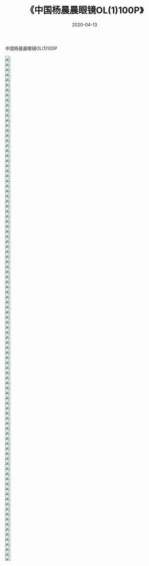 ﻿---
layout: post
title:  《中国杨晨晨眼镜OL(1)100P》
date:   2020-04-13
img: http://img.660000.xyz/Sharelink/性感/2020/中国杨晨晨眼镜OL(1)100P/000.jpg
categories: [美女, 清纯, 唯美]
---

中国杨晨晨眼镜OL(1)100P

  ![](http://img.660000.xyz/Sharelink/性感/2020/中国杨晨晨眼镜OL(1)100P/001.jpg) <br> ![](http://img.660000.xyz/Sharelink/性感/2020/中国杨晨晨眼镜OL(1)100P/002.jpg) <br> ![](http://img.660000.xyz/Sharelink/性感/2020/中国杨晨晨眼镜OL(1)100P/003.jpg) <br> ![](http://img.660000.xyz/Sharelink/性感/2020/中国杨晨晨眼镜OL(1)100P/004.jpg) <br> ![](http://img.660000.xyz/Sharelink/性感/2020/中国杨晨晨眼镜OL(1)100P/005.jpg) <br> ![](http://img.660000.xyz/Sharelink/性感/2020/中国杨晨晨眼镜OL(1)100P/006.jpg) <br> ![](http://img.660000.xyz/Sharelink/性感/2020/中国杨晨晨眼镜OL(1)100P/007.jpg) <br> ![](http://img.660000.xyz/Sharelink/性感/2020/中国杨晨晨眼镜OL(1)100P/008.jpg) <br> ![](http://img.660000.xyz/Sharelink/性感/2020/中国杨晨晨眼镜OL(1)100P/009.jpg) <br> ![](http://img.660000.xyz/Sharelink/性感/2020/中国杨晨晨眼镜OL(1)100P/010.jpg) <br> ![](http://img.660000.xyz/Sharelink/性感/2020/中国杨晨晨眼镜OL(1)100P/011.jpg) <br> ![](http://img.660000.xyz/Sharelink/性感/2020/中国杨晨晨眼镜OL(1)100P/012.jpg) <br> ![](http://img.660000.xyz/Sharelink/性感/2020/中国杨晨晨眼镜OL(1)100P/013.jpg) <br> ![](http://img.660000.xyz/Sharelink/性感/2020/中国杨晨晨眼镜OL(1)100P/014.jpg) <br> ![](http://img.660000.xyz/Sharelink/性感/2020/中国杨晨晨眼镜OL(1)100P/015.jpg) <br> ![](http://img.660000.xyz/Sharelink/性感/2020/中国杨晨晨眼镜OL(1)100P/016.jpg) <br> ![](http://img.660000.xyz/Sharelink/性感/2020/中国杨晨晨眼镜OL(1)100P/017.jpg) <br> ![](http://img.660000.xyz/Sharelink/性感/2020/中国杨晨晨眼镜OL(1)100P/018.jpg) <br> ![](http://img.660000.xyz/Sharelink/性感/2020/中国杨晨晨眼镜OL(1)100P/019.jpg) <br> ![](http://img.660000.xyz/Sharelink/性感/2020/中国杨晨晨眼镜OL(1)100P/020.jpg) <br> ![](http://img.660000.xyz/Sharelink/性感/2020/中国杨晨晨眼镜OL(1)100P/021.jpg) <br> ![](http://img.660000.xyz/Sharelink/性感/2020/中国杨晨晨眼镜OL(1)100P/022.jpg) <br> ![](http://img.660000.xyz/Sharelink/性感/2020/中国杨晨晨眼镜OL(1)100P/023.jpg) <br> ![](http://img.660000.xyz/Sharelink/性感/2020/中国杨晨晨眼镜OL(1)100P/024.jpg) <br> ![](http://img.660000.xyz/Sharelink/性感/2020/中国杨晨晨眼镜OL(1)100P/025.jpg) <br> ![](http://img.660000.xyz/Sharelink/性感/2020/中国杨晨晨眼镜OL(1)100P/026.jpg) <br> ![](http://img.660000.xyz/Sharelink/性感/2020/中国杨晨晨眼镜OL(1)100P/027.jpg) <br> ![](http://img.660000.xyz/Sharelink/性感/2020/中国杨晨晨眼镜OL(1)100P/028.jpg) <br> ![](http://img.660000.xyz/Sharelink/性感/2020/中国杨晨晨眼镜OL(1)100P/029.jpg) <br> ![](http://img.660000.xyz/Sharelink/性感/2020/中国杨晨晨眼镜OL(1)100P/030.jpg) <br> ![](http://img.660000.xyz/Sharelink/性感/2020/中国杨晨晨眼镜OL(1)100P/031.jpg) <br> ![](http://img.660000.xyz/Sharelink/性感/2020/中国杨晨晨眼镜OL(1)100P/032.jpg) <br> ![](http://img.660000.xyz/Sharelink/性感/2020/中国杨晨晨眼镜OL(1)100P/033.jpg) <br> ![](http://img.660000.xyz/Sharelink/性感/2020/中国杨晨晨眼镜OL(1)100P/034.jpg) <br> ![](http://img.660000.xyz/Sharelink/性感/2020/中国杨晨晨眼镜OL(1)100P/035.jpg) <br> ![](http://img.660000.xyz/Sharelink/性感/2020/中国杨晨晨眼镜OL(1)100P/036.jpg) <br> ![](http://img.660000.xyz/Sharelink/性感/2020/中国杨晨晨眼镜OL(1)100P/037.jpg) <br> ![](http://img.660000.xyz/Sharelink/性感/2020/中国杨晨晨眼镜OL(1)100P/038.jpg) <br> ![](http://img.660000.xyz/Sharelink/性感/2020/中国杨晨晨眼镜OL(1)100P/039.jpg) <br> ![](http://img.660000.xyz/Sharelink/性感/2020/中国杨晨晨眼镜OL(1)100P/040.jpg) <br> ![](http://img.660000.xyz/Sharelink/性感/2020/中国杨晨晨眼镜OL(1)100P/041.jpg) <br> ![](http://img.660000.xyz/Sharelink/性感/2020/中国杨晨晨眼镜OL(1)100P/042.jpg) <br> ![](http://img.660000.xyz/Sharelink/性感/2020/中国杨晨晨眼镜OL(1)100P/043.jpg) <br> ![](http://img.660000.xyz/Sharelink/性感/2020/中国杨晨晨眼镜OL(1)100P/044.jpg) <br> ![](http://img.660000.xyz/Sharelink/性感/2020/中国杨晨晨眼镜OL(1)100P/045.jpg) <br> ![](http://img.660000.xyz/Sharelink/性感/2020/中国杨晨晨眼镜OL(1)100P/046.jpg) <br> ![](http://img.660000.xyz/Sharelink/性感/2020/中国杨晨晨眼镜OL(1)100P/047.jpg) <br> ![](http://img.660000.xyz/Sharelink/性感/2020/中国杨晨晨眼镜OL(1)100P/048.jpg) <br> ![](http://img.660000.xyz/Sharelink/性感/2020/中国杨晨晨眼镜OL(1)100P/049.jpg) <br> ![](http://img.660000.xyz/Sharelink/性感/2020/中国杨晨晨眼镜OL(1)100P/050.jpg) <br> ![](http://img.660000.xyz/Sharelink/性感/2020/中国杨晨晨眼镜OL(1)100P/051.jpg) <br> ![](http://img.660000.xyz/Sharelink/性感/2020/中国杨晨晨眼镜OL(1)100P/052.jpg) <br> ![](http://img.660000.xyz/Sharelink/性感/2020/中国杨晨晨眼镜OL(1)100P/053.jpg) <br> ![](http://img.660000.xyz/Sharelink/性感/2020/中国杨晨晨眼镜OL(1)100P/054.jpg) <br> ![](http://img.660000.xyz/Sharelink/性感/2020/中国杨晨晨眼镜OL(1)100P/055.jpg) <br> ![](http://img.660000.xyz/Sharelink/性感/2020/中国杨晨晨眼镜OL(1)100P/056.jpg) <br> ![](http://img.660000.xyz/Sharelink/性感/2020/中国杨晨晨眼镜OL(1)100P/057.jpg) <br> ![](http://img.660000.xyz/Sharelink/性感/2020/中国杨晨晨眼镜OL(1)100P/058.jpg) <br> ![](http://img.660000.xyz/Sharelink/性感/2020/中国杨晨晨眼镜OL(1)100P/059.jpg) <br> ![](http://img.660000.xyz/Sharelink/性感/2020/中国杨晨晨眼镜OL(1)100P/060.jpg) <br> ![](http://img.660000.xyz/Sharelink/性感/2020/中国杨晨晨眼镜OL(1)100P/061.jpg) <br> ![](http://img.660000.xyz/Sharelink/性感/2020/中国杨晨晨眼镜OL(1)100P/062.jpg) <br> ![](http://img.660000.xyz/Sharelink/性感/2020/中国杨晨晨眼镜OL(1)100P/063.jpg) <br> ![](http://img.660000.xyz/Sharelink/性感/2020/中国杨晨晨眼镜OL(1)100P/064.jpg) <br> ![](http://img.660000.xyz/Sharelink/性感/2020/中国杨晨晨眼镜OL(1)100P/065.jpg) <br> ![](http://img.660000.xyz/Sharelink/性感/2020/中国杨晨晨眼镜OL(1)100P/066.jpg) <br> ![](http://img.660000.xyz/Sharelink/性感/2020/中国杨晨晨眼镜OL(1)100P/067.jpg) <br> ![](http://img.660000.xyz/Sharelink/性感/2020/中国杨晨晨眼镜OL(1)100P/068.jpg) <br> ![](http://img.660000.xyz/Sharelink/性感/2020/中国杨晨晨眼镜OL(1)100P/069.jpg) <br> ![](http://img.660000.xyz/Sharelink/性感/2020/中国杨晨晨眼镜OL(1)100P/070.jpg) <br> ![](http://img.660000.xyz/Sharelink/性感/2020/中国杨晨晨眼镜OL(1)100P/071.jpg) <br> ![](http://img.660000.xyz/Sharelink/性感/2020/中国杨晨晨眼镜OL(1)100P/072.jpg) <br> ![](http://img.660000.xyz/Sharelink/性感/2020/中国杨晨晨眼镜OL(1)100P/073.jpg) <br> ![](http://img.660000.xyz/Sharelink/性感/2020/中国杨晨晨眼镜OL(1)100P/074.jpg) <br> ![](http://img.660000.xyz/Sharelink/性感/2020/中国杨晨晨眼镜OL(1)100P/075.jpg) <br> ![](http://img.660000.xyz/Sharelink/性感/2020/中国杨晨晨眼镜OL(1)100P/076.jpg) <br> ![](http://img.660000.xyz/Sharelink/性感/2020/中国杨晨晨眼镜OL(1)100P/077.jpg) <br> ![](http://img.660000.xyz/Sharelink/性感/2020/中国杨晨晨眼镜OL(1)100P/078.jpg) <br> ![](http://img.660000.xyz/Sharelink/性感/2020/中国杨晨晨眼镜OL(1)100P/079.jpg) <br> ![](http://img.660000.xyz/Sharelink/性感/2020/中国杨晨晨眼镜OL(1)100P/080.jpg) <br> ![](http://img.660000.xyz/Sharelink/性感/2020/中国杨晨晨眼镜OL(1)100P/081.jpg) <br> ![](http://img.660000.xyz/Sharelink/性感/2020/中国杨晨晨眼镜OL(1)100P/082.jpg) <br> ![](http://img.660000.xyz/Sharelink/性感/2020/中国杨晨晨眼镜OL(1)100P/083.jpg) <br> ![](http://img.660000.xyz/Sharelink/性感/2020/中国杨晨晨眼镜OL(1)100P/084.jpg) <br> ![](http://img.660000.xyz/Sharelink/性感/2020/中国杨晨晨眼镜OL(1)100P/085.jpg) <br> ![](http://img.660000.xyz/Sharelink/性感/2020/中国杨晨晨眼镜OL(1)100P/086.jpg) <br> ![](http://img.660000.xyz/Sharelink/性感/2020/中国杨晨晨眼镜OL(1)100P/087.jpg) <br> ![](http://img.660000.xyz/Sharelink/性感/2020/中国杨晨晨眼镜OL(1)100P/088.jpg) <br> ![](http://img.660000.xyz/Sharelink/性感/2020/中国杨晨晨眼镜OL(1)100P/089.jpg) <br> ![](http://img.660000.xyz/Sharelink/性感/2020/中国杨晨晨眼镜OL(1)100P/090.jpg) <br> ![](http://img.660000.xyz/Sharelink/性感/2020/中国杨晨晨眼镜OL(1)100P/091.jpg) <br> ![](http://img.660000.xyz/Sharelink/性感/2020/中国杨晨晨眼镜OL(1)100P/092.jpg) <br> ![](http://img.660000.xyz/Sharelink/性感/2020/中国杨晨晨眼镜OL(1)100P/093.jpg) <br> ![](http://img.660000.xyz/Sharelink/性感/2020/中国杨晨晨眼镜OL(1)100P/094.jpg) <br> ![](http://img.660000.xyz/Sharelink/性感/2020/中国杨晨晨眼镜OL(1)100P/095.jpg) <br> ![](http://img.660000.xyz/Sharelink/性感/2020/中国杨晨晨眼镜OL(1)100P/096.jpg) <br> ![](http://img.660000.xyz/Sharelink/性感/2020/中国杨晨晨眼镜OL(1)100P/097.jpg) <br> ![](http://img.660000.xyz/Sharelink/性感/2020/中国杨晨晨眼镜OL(1)100P/098.jpg) <br> ![](http://img.660000.xyz/Sharelink/性感/2020/中国杨晨晨眼镜OL(1)100P/099.jpg) <br> ![](http://img.660000.xyz/Sharelink/性感/2020/中国杨晨晨眼镜OL(1)100P/100.jpg) <br>